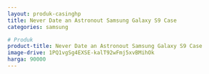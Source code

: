 ```yaml
---
layout: produk-casinghp
title: Never Date an Astronout Samsung Galaxy S9 Case
categories: samsung

# Produk
product-title: Never Date an Astronout Samsung Galaxy S9 Case
image-drive: 1PQ1vgSg4EXSE-kalT92wFmj5xvBMihOk
harga: 90000
---
```

